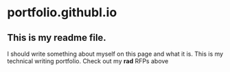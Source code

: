 # portfolio.githubl.io

## This is my readme file.

I should write something about myself on this page and what it is. This is my technical writing portfolio. Check out my **rad** RFPs above
